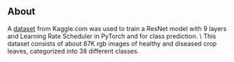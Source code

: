 ## About

A [dataset](https://www.kaggle.com/datasets/vipoooool/new-plant-diseases-dataset) from Kaggle.com was used to train a ResNet model with 9 layers and Learning Rate Scheduler in PyTorch and for class prediction. 
\ This dataset consists of about 87K rgb images of healthy and diseased crop leaves, categorized into 38 different classes.
